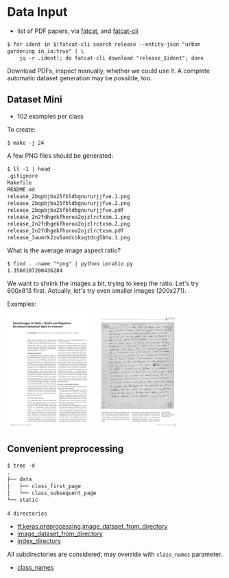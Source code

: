 # Data Input

* list of PDF papers, via [fatcat](https://fatcat.wiki), and [fatcat-cli](https://gitlab.com/bnewbold/fatcat-cli)

```
$ for ident in $(fatcat-cli search release --entity-json "urban gardening in_ia:true" | \
    jq -r .ident); do fatcat-cli download "release_$ident"; done
```

Download PDFs, inspect manually, whether we could use it. A complete automatic
dataset generation may be possible, too.

## Dataset Mini

* 102 examples per class

To create:

```
$ make -j 24
```

A few PNG files should be generated:

```
$ ll -1 | head
.gitignore
Makefile
README.md
release_2bqpbjba25fbldbgnururjjfve.1.png
release_2bqpbjba25fbldbgnururjjfve.2.png
release_2bqpbjba25fbldbgnururjjfve.pdf
release_2n2fdhgekfhoroa2ojzlrctxsm.1.png
release_2n2fdhgekfhoroa2ojzlrctxsm.2.png
release_2n2fdhgekfhoroa2ojzlrctxsm.pdf
release_3aumrk2zu5amdcoksqtdcg5bhu.1.png
```

What is the average image aspect ratio?

```
$ find . -name "*png" | python imratio.py
1.3560107200436284
```

We want to shrink the images a bit, trying to keep the ratio. Let's try 600x813
first. Actually, let's try even smaller images (200x271).

Examples:

![](../static/release_yp7c4ly4dnctthlrrplgvrbwu4.1.200x271.png) ![](../static/release_yp7c4ly4dnctthlrrplgvrbwu4.2.200x271.png)

## Convenient preprocessing

```
$ tree -d
.
├── data
│   ├── class_first_page
│   └── class_subsequent_page
└── static

4 directories
```

* [tf.keras.preprocessing.image_dataset_from_directory](https://www.tensorflow.org/api_docs/python/tf/keras/preprocessing/image_dataset_from_directory)
* [image_dataset_from_directory](https://github.com/keras-team/keras/blob/06ba37b8662dea768b3bc8201942f1eb877708e8/keras/preprocessing/image_dataset.py#L33)
* [index_directory](https://github.com/keras-team/keras/blob/06ba37b8662dea768b3bc8201942f1eb877708e8/keras/preprocessing/dataset_utils.py#L26)

All subdirectories are considered; may override with `class_names` parameter.

* [class_names](https://github.com/keras-team/keras/blob/06ba37b8662dea768b3bc8201942f1eb877708e8/keras/preprocessing/dataset_utils.py#L45-L48)
